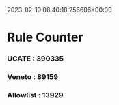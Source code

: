 2023-02-19 08:40:18.256606+00:00
# Rule Counter 
 ### UCATE : 390335

 ### Veneto : 89159

 ### Allowlist : 13929